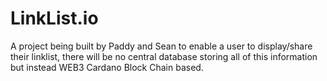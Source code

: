 # LinkList.io

A project being built by Paddy and Sean to enable a user to display/share their linklist, there will be no central database storing all of this information but instead WEB3 Cardano Block Chain based. 

